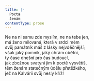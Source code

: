 ```yaml
---
title: |-
  Pocta
  ženám
contentType: prose
---
```


Ne na ni samu zde myslím, ne na tebe jen,  
má ženo milovaná, která v srdci mém  
svůj památník máš z lásky nejvděčnější;  
však jaký pomník, jaký chrám obětní,  
ty čase dnešní pro čas budoucí,  
jak zbožnou svatyni jim k poctě vysvětíš,  
těm ženám statečným údělu přetěžkého,  
jež na Kalvárii svůj nesly kříž!
